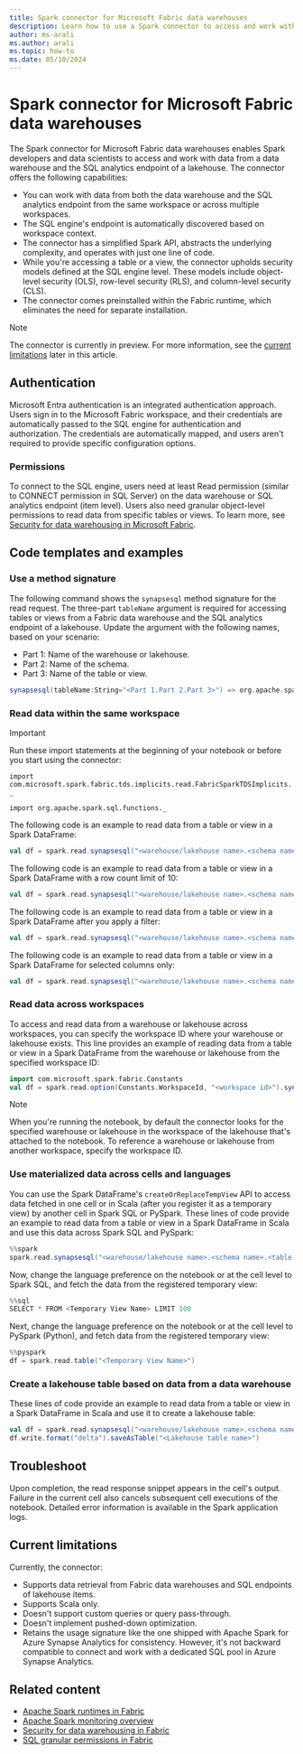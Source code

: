 ```yaml
---
title: Spark connector for Microsoft Fabric data warehouses
description: Learn how to use a Spark connector to access and work with data from a Microsoft Fabric warehouse and the SQL analytics endpoint of a lakehouse.
author: ms-arali
ms.author: arali
ms.topic: how-to
ms.date: 05/10/2024
---
```


# Spark connector for Microsoft Fabric data warehouses

The Spark connector for Microsoft Fabric data warehouses enables Spark developers and data scientists to access and work with data from a data warehouse and the SQL analytics endpoint of a lakehouse. The connector offers the following capabilities:

* You can work with data from both the data warehouse and the SQL analytics endpoint from the same workspace or across multiple workspaces.
* The SQL engine's endpoint is automatically discovered based on workspace context.
* The connector has a simplified Spark API, abstracts the underlying complexity, and operates with just one line of code.
* While you're accessing a table or a view, the connector upholds security models defined at the SQL engine level. These models include object-level security (OLS), row-level security (RLS), and column-level security (CLS).
* The connector comes preinstalled within the Fabric runtime, which eliminates the need for separate installation.

> [!NOTE]
> The connector is currently in preview. For more information, see the [current limitations](spark-data-warehouse-connector.md#current-limitations) later in this article.  

## Authentication

Microsoft Entra authentication is an integrated authentication approach. Users sign in to the Microsoft Fabric workspace, and their credentials are automatically passed to the SQL engine for authentication and authorization. The credentials are automatically mapped, and users aren't required to provide specific configuration options.

### Permissions

To connect to the SQL engine, users need at least Read permission (similar to CONNECT permission in SQL Server) on the data warehouse or SQL analytics endpoint (item level). Users also need granular object-level permissions to read data from specific tables or views. To learn more, see [Security for data warehousing in Microsoft Fabric](../data-warehouse/security.md).

## Code templates and examples

### Use a method signature

The following command shows the `synapsesql` method signature for the read request. The three-part `tableName` argument is required for accessing tables or views from a Fabric data warehouse and the SQL analytics endpoint of a lakehouse. Update the argument with the following names, based on your scenario:

* Part 1: Name of the warehouse or lakehouse.
* Part 2: Name of the schema.
* Part 3: Name of the table or view.

```scala
synapsesql(tableName:String="<Part 1.Part 2.Part 3>") => org.apache.spark.sql.DataFrame
```

### Read data within the same workspace

> [!IMPORTANT]
> Run these import statements at the beginning of your notebook or before you start using the connector:
>
> `import com.microsoft.spark.fabric.tds.implicits.read.FabricSparkTDSImplicits._`
>
> `import org.apache.spark.sql.functions._`

The following code is an example to read data from a table or view in a Spark DataFrame:

```scala
val df = spark.read.synapsesql("<warehouse/lakehouse name>.<schema name>.<table or view name>")
```

The following code is an example to read data from a table or view in a Spark DataFrame with a row count limit of 10:

```scala
val df = spark.read.synapsesql("<warehouse/lakehouse name>.<schema name>.<table or view name>").limit(10)
```

The following code is an example to read data from a table or view in a Spark DataFrame after you apply a filter:

```scala
val df = spark.read.synapsesql("<warehouse/lakehouse name>.<schema name>.<table or view name>").filter("column name == 'value'")
```

The following code is an example to read data from a table or view in a Spark DataFrame for selected columns only:

```scala
val df = spark.read.synapsesql("<warehouse/lakehouse name>.<schema name>.<table or view name>").select("column A", "Column B")
```

### Read data across workspaces

To access and read data from a warehouse or lakehouse across workspaces, you can specify the workspace ID where your warehouse or lakehouse exists. This line provides an example of reading data from a table or view in a Spark DataFrame from the warehouse or lakehouse from the specified workspace ID:

```scala
import com.microsoft.spark.fabric.Constants
val df = spark.read.option(Constants.WorkspaceId, "<workspace id>").synapsesql("<warehouse/lakehouse name>.<schema name>.<table or view name>")
```

> [!NOTE]
> When you're running the notebook, by default the connector looks for the specified warehouse or lakehouse in the workspace of the lakehouse that's attached to the notebook. To reference a warehouse or lakehouse from another workspace, specify the workspace ID.

### Use materialized data across cells and languages

You can use the Spark DataFrame's `createOrReplaceTempView` API to access data fetched in one cell or in Scala (after you register it as a temporary view) by another cell in Spark SQL or PySpark. These lines of code provide an example to read data from a table or view in a Spark DataFrame in Scala and use this data across Spark SQL and PySpark:

```scala
%%spark
spark.read.synapsesql("<warehouse/lakehouse name>.<schema name>.<table or view name>").createOrReplaceTempView("<Temporary View Name>")
```

Now, change the language preference on the notebook or at the cell level to Spark SQL, and fetch the data from the registered temporary view:

```scala
%%sql
SELECT * FROM <Temporary View Name> LIMIT 100
```

Next, change the language preference on the notebook or at the cell level to PySpark (Python), and fetch data from the registered temporary view:

```scala
%%pyspark
df = spark.read.table("<Temporary View Name>")
```

### Create a lakehouse table based on data from a data warehouse

These lines of code provide an example to read data from a table or view in a Spark DataFrame in Scala and use it to create a lakehouse table:

```scala
val df = spark.read.synapsesql("<warehouse/lakehouse name>.<schema name>.<table or view name>")
df.write.format("delta").saveAsTable("<Lakehouse table name>")
```

## Troubleshoot

Upon completion, the read response snippet appears in the cell's output. Failure in the current cell also cancels subsequent cell executions of the notebook. Detailed error information is available in the Spark application logs.

## Current limitations

Currently, the connector:

* Supports data retrieval from Fabric data warehouses and SQL endpoints of lakehouse items.
* Supports Scala only.
* Doesn't support custom queries or query pass-through.
* Doesn't implement pushed-down optimization.
* Retains the usage signature like the one shipped with Apache Spark for Azure Synapse Analytics for consistency. However, it's not backward compatible to connect and work with a dedicated SQL pool in Azure Synapse Analytics.

## Related content

* [Apache Spark runtimes in Fabric](runtime.md)
* [Apache Spark monitoring overview](spark-monitoring-overview.md)
* [Security for data warehousing in Fabric](../data-warehouse/security.md)
* [SQL granular permissions in Fabric](../data-warehouse/sql-granular-permissions.md)
